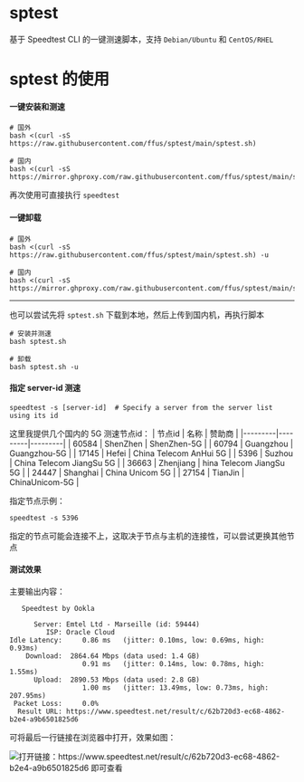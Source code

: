 # sptest
基于 Speedtest CLI 的一键测速脚本，支持 `Debian/Ubuntu` 和 `CentOS/RHEL`

# sptest 的使用
#### 一键安装和测速
```
# 国外
bash <(curl -sS https://raw.githubusercontent.com/ffus/sptest/main/sptest.sh)

# 国内
bash <(curl -sS https://mirror.ghproxy.com/raw.githubusercontent.com/ffus/sptest/main/sptest.sh)
```
再次使用可直接执行 `speedtest`

#### 一键卸载
```
# 国外
bash <(curl -sS https://raw.githubusercontent.com/ffus/sptest/main/sptest.sh) -u

# 国内
bash <(curl -sS https://mirror.ghproxy.com/raw.githubusercontent.com/ffus/sptest/main/sptest.sh)
```
---

也可以尝试先将 `sptest.sh` 下载到本地，然后上传到国内机，再执行脚本
```
# 安装并测速
bash sptest.sh

# 卸载
bash sptest.sh -u
```

#### 指定 server-id 测速
```
speedtest -s [server-id]  # Specify a server from the server list using its id
```
这里我提供几个国内的 5G 测速节点id：
| 节点id | 名称 | 赞助商 |
|---------|---------|---------|
| 60584 | ShenZhen | ShenZhen-5G |
| 60794 | Guangzhou | Guangzhou-5G |
| 17145 | Hefei | China Telecom AnHui 5G |
| 5396 | Suzhou | China Telecom JiangSu 5G |
| 36663 | Zhenjiang | hina Telecom JiangSu 5G |
| 24447 | Shanghai | China Unicom 5G |
| 27154 | TianJin | ChinaUnicom-5G |

指定节点示例：
```
speedtest -s 5396
```
指定的节点可能会连接不上，这取决于节点与主机的连接性，可以尝试更换其他节点


#### 测试效果
主要输出内容：
```
   Speedtest by Ookla

      Server: Emtel Ltd - Marseille (id: 59444)
         ISP: Oracle Cloud
Idle Latency:     0.86 ms   (jitter: 0.10ms, low: 0.69ms, high: 0.93ms)
    Download:  2864.64 Mbps (data used: 1.4 GB)                                                   
                  0.91 ms   (jitter: 0.14ms, low: 0.78ms, high: 1.55ms)
      Upload:  2890.53 Mbps (data used: 2.8 GB)                                                   
                  1.00 ms   (jitter: 13.49ms, low: 0.73ms, high: 207.95ms)
 Packet Loss:     0.0%
  Result URL: https://www.speedtest.net/result/c/62b720d3-ec68-4862-b2e4-a9b6501825d6
```
可将最后一行链接在浏览器中打开，效果如图：
<!-- ![打开链接：https://www.speedtest.net/result/c/62b720d3-ec68-4862-b2e4-a9b6501825d6 即可查看](https://raw.githubusercontent.com/ffus/sptest/main/demo.png) -->
![打开链接：https://www.speedtest.net/result/c/62b720d3-ec68-4862-b2e4-a9b6501825d6 即可查看](https://us.v-cdn.net/6034893/uploads/N6LF4EVVC17K/demo.png)
